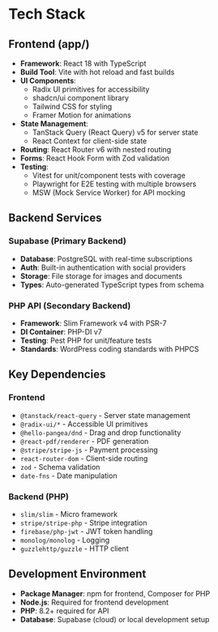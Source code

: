 # Tech Stack

## Frontend (app/)
- **Framework**: React 18 with TypeScript
- **Build Tool**: Vite with hot reload and fast builds
- **UI Components**: 
  - Radix UI primitives for accessibility
  - shadcn/ui component library
  - Tailwind CSS for styling
  - Framer Motion for animations
- **State Management**: 
  - TanStack Query (React Query) v5 for server state
  - React Context for client-side state
- **Routing**: React Router v6 with nested routing
- **Forms**: React Hook Form with Zod validation
- **Testing**: 
  - Vitest for unit/component tests with coverage
  - Playwright for E2E testing with multiple browsers
  - MSW (Mock Service Worker) for API mocking

## Backend Services
### Supabase (Primary Backend)
- **Database**: PostgreSQL with real-time subscriptions
- **Auth**: Built-in authentication with social providers
- **Storage**: File storage for images and documents
- **Types**: Auto-generated TypeScript types from schema

### PHP API (Secondary Backend)
- **Framework**: Slim Framework v4 with PSR-7
- **DI Container**: PHP-DI v7
- **Testing**: Pest PHP for unit/feature tests
- **Standards**: WordPress coding standards with PHPCS

## Key Dependencies
### Frontend
- `@tanstack/react-query` - Server state management
- `@radix-ui/*` - Accessible UI primitives
- `@hello-pangea/dnd` - Drag and drop functionality
- `@react-pdf/renderer` - PDF generation
- `@stripe/stripe-js` - Payment processing
- `react-router-dom` - Client-side routing
- `zod` - Schema validation
- `date-fns` - Date manipulation

### Backend (PHP)
- `slim/slim` - Micro framework
- `stripe/stripe-php` - Stripe integration
- `firebase/php-jwt` - JWT token handling
- `monolog/monolog` - Logging
- `guzzlehttp/guzzle` - HTTP client

## Development Environment
- **Package Manager**: npm for frontend, Composer for PHP
- **Node.js**: Required for frontend development
- **PHP**: 8.2+ required for API
- **Database**: Supabase (cloud) or local development setup